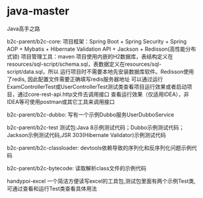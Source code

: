 # java-master
Java高手之路

b2c-parent/b2c-core:
项目框架：Spring Boot + Spring Security + Spring AOP + Mybatis + Hibernate Validation API + Jackson + Redisson(高性能分布式锁)
项目管理工具：maven
项目使用内嵌的H2数据库，表结构定义在resources/sql-script/schema.sql，表数据定义在resources/sql-script/data.sql，所以
运行项目时不需要本地先安装数据库软件。Redisson使用了redis, 因此配置文件需要正确填写redis服务器地址
可以通过运行ExamControllerTest或UserControllerTest测试类查看项目运行效果或者启动项目，通过core-rest-api.http文件去调用接口
查看运行效果（仅适用IDEA），非IDEA等可使用postman或其它工具来调用接口

b2c-parent/b2c-dubbo:
写有一个示例Dubbo服务UserDubboService

b2c-parent/b2c-test
测试包:Java 8示例测试代码；Dubbo示例测试代码；Jackson示例测试代码,JSR 303(Hibernate Validator)示例测试代码

b2c-parent/b2c-classloader:
devtools依赖导致的序列化和反序列化问题示例代码

b2c-parent/b2c-bytecode:
读取解析class文件的示例代码

handypoi-excel
一个简洁方便读写excel的工具包,测试包里面有两个示例Test类,可通过查看和运行Test类查看具体用法